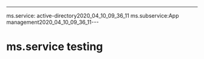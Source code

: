---
ms.service: active-directory2020_04_10_09_36_11
ms.subservice:App management2020_04_10_09_36_11---
 # ms.service testing